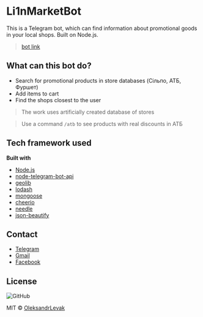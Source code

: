 # Li1nMarketBot 

This is a Telegram bot, which can find information about promotional goods in your local shops. Built on Node.js.

>[bot link](https://t.me/Li1nMarketBot)


## What can this bot do?

- Search for promotional products in store databases (Сільпо, АТБ, Фуршет)
- Add items to cart
- Find the shops closest to the user

> The work uses artificially created database of stores

> Use a command `/atb` to see products with real discounts in АТБ 

## Tech framework used

**Built with**
 - [Node.js](https://nodejs.org/uk/)
 - [node-telegram-bot-api](https://github.com/yagop/node-telegram-bot-api)
 - [geolib](https://github.com/manuelbieh/geolib#readme)
 - [lodash](https://github.com/lodash/lodash)
 - [mongoose](https://github.com/Automattic/mongoose)
 - [cheerio](https://github.com/cheeriojs/cheerio)
 - [needle](https://github.com/tomas/needle)
 - [json-beautify](https://github.com/gre/json-beautify)
 
 ## Contact

  *   [Telegram](https://t.me/s_any_ok)
  *   [Gmail](mailto:sashavytvyckyj@gmail.com)
  *   [Facebook](https://www.facebook.com/alex.levak.16)

## License

![GitHub](https://img.shields.io/github/license/mezgoodle/weather-bot)

MIT © [OleksandrLevak](https://github.com/OleksandrLevak)

